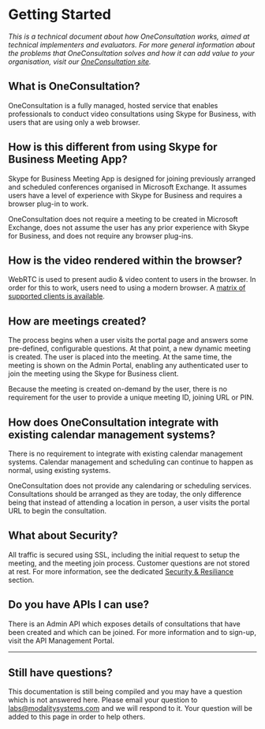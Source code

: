 # Getting Started

*This is a technical document about how OneConsultation works, aimed at technical implementers and evaluators. For more general information about the problems that OneConsultation solves and how it can add value to your organisation, visit our [OneConsultation site](https://oneconsultation.net).*

## What is OneConsultation?

OneConsultation is a fully managed, hosted service that enables professionals to conduct video consultations using Skype for Business, with users that are using only a web browser. 

## How is this different from using Skype for Business Meeting App?

Skype for Business Meeting App is designed for joining previously arranged and scheduled conferences organised in Microsoft Exchange. It assumes users have a level of experience with Skype for Business and requires a browser plug-in to work.

OneConsultation does not require a meeting to be created in Microsoft Exchange, does not assume the user has any prior experience with Skype for Business, and does not require any browser plug-ins.

## How is the video rendered within the browser?

WebRTC is used to present audio & video content to users in the browser. In order for this to work, users need to using a modern browser. A [matrix of supported clients is available](browsers.html).

## How are meetings created?
The process begins when a user visits the portal page and answers some pre-defined, configurable questions. At that point, a new dynamic meeting is created. The user is placed into the meeting. At the same time, the meeting is shown on the Admin Portal, enabling any authenticated user to join the meeting using the Skype for Business client.

Because the meeting is created on-demand by the user, there is no requirement for the user to provide a unique meeting ID, joining URL or PIN.

## How does OneConsultation integrate with existing calendar management systems?
There is no requirement to integrate with existing calendar management systems. Calendar management and scheduling can continue to happen as normal, using existing systems. 

OneConsultation does not provide any calendaring or scheduling services. Consultations should be arranged as they are today, the only difference being that instead of attending a location in person, a user visits the portal URL to begin the consultation.

## What about Security?
All traffic is secured using SSL, including the initial request to setup the meeting, and the meeting join process. Customer questions are not stored at rest. For more information, see the dedicated [Security & Resiliance](security_and_resiliancy.html) section.

## Do you have APIs I can use?

There is an Admin API which exposes details of consultations that have been created and which can be joined. For more information and to sign-up, visit the API Management Portal.

-----

## Still have questions?
 
This documentation is still being compiled and you may have a question which is not answered here. Please email your question to [labs@modalitysystems.com](mailto:labs@modalitysystems.com) and we will respond to it. Your question will be added to this page in order to help others.
